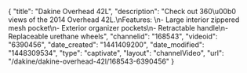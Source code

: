 {
    "title": "Dakine Overhead 42L",
    "description": "Check out 360\u00b0 views of the 2014 Overhead 42L.\nFeatures: \n- Large interior zippered mesh pocket\n- Exterior organizer pockets\n- Retractable handle\n- Replaceable urethane wheels",
    "channelid": "168543",
    "videoid": "6390456",
    "date_created": "1441409200",
    "date_modified": "1448309534",
    "type": "captivate",
    "layout": "channelVideo",
    "url": "\/dakine\/dakine-overhead-42l\/168543-6390456"
}